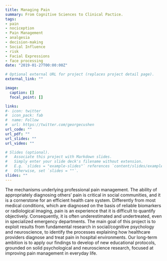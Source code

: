 ```yaml
---
title: Managing Pain
summary: From Cognitive Sciences to Clinical Pactice.
tags:
- pain
- nociception
- Pain Management
- analgesia
- decision-making
- Social Influence
- risk
- Facial Expressions
- face processing
date: "2019-01-27T00:00:00Z"

# Optional external URL for project (replaces project detail page).
external_link: ""

image:
  caption: []
  focal_point: []

links:
#- icon: twitter
#  icon_pack: fab
#  name: Follow
#  url: https://twitter.com/georgecushen
url_code: ""
url_pdf: ""
url_slides: ""
url_video: ""

# Slides (optional).
#   Associate this project with Markdown slides.
#   Simply enter your slide deck's filename without extension.
#   E.g. `slides = "example-slides"` references `content/slides/example-slides.md`.
#   Otherwise, set `slides = ""`.
slides: ""
---
```


The mechanisms underlying professional pain management. The ability of appropriately diagnosing others’ pain is critical in social communities, and it is a cornerstone for an efficient health care system. Differently from most medical conditions, which are diagnosed on the basis of reliable biomarkers or radiological imaging, pain is an experience that it is difficult to quantify objectively. Consequently, it is often underestimated and undertreated, even in specialized emergency departments. The main goal of this project is to exploit results from fundamental research in social/cognitive psychology and neuroscience, to identify the processes explaining how healthcare providers diagnose and treat pain in hospital environments. Our long-term ambition is to apply our findings to develop of new educational protocols, grounded on solid psychological and neuroscience research, focused at improving pain management in everyday life.
